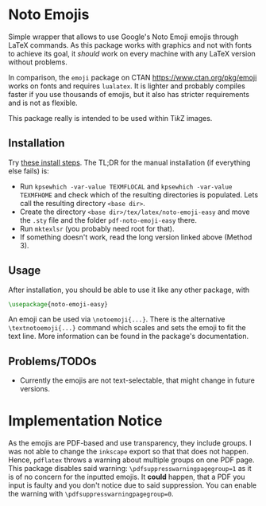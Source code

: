 # Noto Emojis

Simple wrapper that allows to use Google's Noto Emoji emojis through LaTeX commands.
As this package works with graphics and not with fonts to achieve its goal, it *should* work on every machine with any LaTeX version without problems.

In comparison, the `emoji` package on CTAN <https://www.ctan.org/pkg/emoji> works on fonts and requires `lualatex`.
It is lighter and probably compiles faster if you use thousands of emojis, but it also has stricter requirements and is not as flexible.

This package really is intended to be used within Ti*k*Z images.

## Installation

Try [these install steps](https://tex.stackexchange.com/questions/73016/how-do-i-install-an-individual-package-on-a-linux-system).
The TL;DR for the manual installation (if everything else fails) is:
- Run `kpsewhich -var-value TEXMFLOCAL` and `kpsewhich -var-value TEXMFHOME` and check which of the resulting directories is populated.
  Lets call the resulting directory `<base dir>`.
- Create the directory `<base dir>/tex/latex/noto-emoji-easy` and move the `.sty` file and the folder `pdf-noto-emoji-easy` there.
- Run `mktexlsr` (you probably need root for that).
- If something doesn't work, read the long version linked above (Method 3).

## Usage

After installation, you should be able to use it like any other package, with

```latex
\usepackage{noto-emoji-easy}
```

An emoji can be used via `\notoemoji{...}`.
There is the alternative `\textnotoemoji{...}` command which scales and sets the emoji to fit the text line.
More information can be found in the package's documentation.

## Problems/TODOs

- Currently the emojis are not text-selectable, that might change in future versions.

# Implementation Notice

As the emojis are PDF-based and use transparency, they include groups.
I was not able to change the `inkscape` export so that that does not happen.
Hence, `pdflatex` throws a warning about multiple groups on one PDF page.
This package disables said warning: `\pdfsuppresswarningpagegroup=1` as it is of no concern for the inputted emojis.
It **could** happen, that a PDF you input is faulty and you don't notice due to said suppression.
You can enable the warning with `\pdfsuppresswarningpagegroup=0`.
